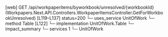 [web] GET /api/workpaperitems/byworkbook/unresolved/{workbookId}  (Workpapers.Next.API.Controllers.WorkpaperItemsController.GetForWorkbookUnresolved)  [L119–L137] status=200
  └─ uses_service UnitOfWork
    └─ method Table [L122]
      └─ implementation UnitOfWork.Table
  └─ impact_summary
    └─ services 1
      └─ UnitOfWork

